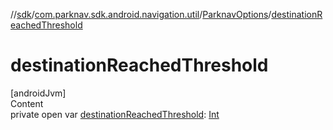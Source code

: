 //[sdk](../../../index.md)/[com.parknav.sdk.android.navigation.util](../index.md)/[ParknavOptions](index.md)/[destinationReachedThreshold](destination-reached-threshold.md)



# destinationReachedThreshold  
[androidJvm]  
Content  
private open var [destinationReachedThreshold](destination-reached-threshold.md): [Int](https://kotlinlang.org/api/latest/jvm/stdlib/kotlin/-int/index.html)  



